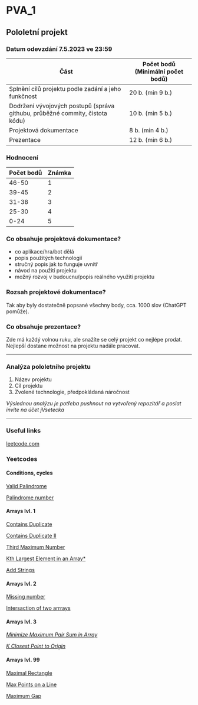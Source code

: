 # PVA_1

## Pololetní projekt
### Datum odevzdání 7.5.2023 ve 23:59

| Část | Počet bodů (Minimální počet bodů) |
|--|--|
| Splnění cílů projektu podle zadání a jeho funkčnost | 20 b. (min 9 b.) |
| Dodržení vývojových postupů (správa githubu, průběžné commity, čistota kódu) | 10 b. (min 5 b.) |
| Projektová dokumentace |  8 b. (min 4 b.)  |
| Prezentace | 12 b. (min 6 b.)  |

### Hodnocení

| Počet bodů | Známka |
|--|--|
| 46-50 | 1 |
| 39-45 | 2 |
| 31-38 | 3 |
| 25-30 | 4 |
| 0-24 | 5 |

### Co obsahuje projektová dokumentace?
- co aplikace/hra/bot dělá
- popis použitých technologií
- stručný popis jak to funguje uvnitř
- návod na použití projektu
- možný rozvoj v budoucnu/popis reálného využití projektu

### Rozsah projektové dokumentace?
Tak aby byly dostatečně popsané všechny body, cca. 1000 slov (ChatGPT pomůže).

### Co obsahuje prezentace?
Zde má každý volnou ruku, ale snažíte se celý projekt co nejlépe prodat. Nejlepší dostane možnost na projektu nadále pracovat.

-------------------------------------

### Analýza pololetního projektu
1. Název projektu
2. Cíl projektu
3. Zvolené technologie, předpokládaná náročnost

*Výslednou analýzu je potřeba pushnout na vytvořený repozitář a poslat invite na účet jVsetecka*

-------------------------------------

### Useful links
[leetcode.com](https://leetcode.com/)

### Yeetcodes
#### Conditions, cycles
[Valid Palindrome](https://leetcode.com/problems/valid-palindrome/)

[Palindrome number](https://leetcode.com/problems/palindrome-number/)

#### Arrays lvl. 1

[Contains Duplicate](https://leetcode.com/problems/contains-duplicate/)

[Contains Duplicate II](https://leetcode.com/problems/contains-duplicate-ii/)

[Third Maximum Number](https://leetcode.com/problems/third-maximum-number/)

[Kth Largest Element in an Array*](https://leetcode.com/problems/kth-largest-element-in-an-array/description/)

[Add Strings](https://leetcode.com/problems/add-strings/description//)

#### Arrays lvl. 2

[Missing number](https://leetcode.com/problems/missing-number/)

[Intersaction of two arrrays](https://leetcode.com/problems/intersection-of-two-arrays/)

#### Arrays lvl. 3

[*Minimize Maximum Pair Sum in Array*](https://leetcode.com/problems/minimize-maximum-pair-sum-in-array/)

[*K Closest Point to Origin*](https://leetcode.com/problems/k-closest-points-to-origin/)

#### Arrays lvl. 99

[Maximal Rectangle](https://leetcode.com/problems/maximal-rectangle/)

[Max Points on a Line](https://leetcode.com/problems/max-points-on-a-line/)

[Maximum Gap](https://leetcode.com/problems/maximum-gap/)

